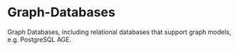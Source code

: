 # Graph-Databases
Graph Databases, including relational databases that support graph models, e.g. PostgreSQL AGE.

